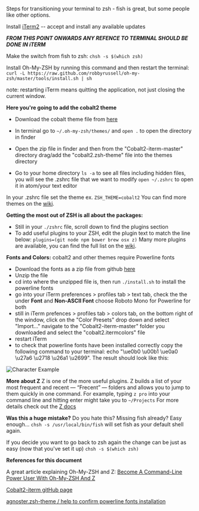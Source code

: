 Steps for transitioning your terminal to zsh - fish is great, but some people like other options.

Install [iTerm2](https://www.iterm2.com/) -- accept and install any available updates

***FROM THIS POINT ONWARDS ANY REFENCE TO TERMINAL SHOULD BE DONE IN iTERM***

Make the switch from fish to zsh:
`chsh -s $(which zsh)`

Install Oh-My-ZSH by running this command and then restart the terminal:
`curl -L https://raw.github.com/robbyrussell/oh-my-zsh/master/tools/install.sh | sh`

note: restarting iTerm means quitting the application, not just closing the current window.

**Here you're going to add the cobalt2 theme**
* Download the cobalt theme file from [here](https://github.com/wesbos/Cobalt2-iterm)
* In terminal go to `~/.oh-my-zsh/themes/` and `open .` to open the directory in finder
* Open the zip file in finder and then from the "Cobalt2-iterm-master" directory drag/add the "cobalt2.zsh-theme" file into the themes directory

* Go to your home directory `ls -a` to see all files including hidden files, you will see the .zshrc file that we want to modify
`open ~/.zshrc` to open it in atom/your text editor

In your .zshrc file set the theme ex.
`ZSH_THEME=cobalt2`
You can find more themes on the [wiki](https://github.com/robbyrussell/oh-my-zsh/wiki/Themes).

**Getting the most out of ZSH is all about the packages:**
* Still in your `./zshrc` file, scroll down to find the plugins section
* To add useful plugins to your ZSH, edit the plugin text to match the line below:
`plugins=(git node npm bower brew osx z)`
Many more plugins are available, you can find the full list on the [wiki](https://github.com/robbyrussell/oh-my-zsh/wiki/Plugins).

**Fonts and Colors:**
cobalt2 and other themes require Powerline fonts
* Download the fonts as a zip file from github [here](https://github.com/powerline/fonts)
* Unzip the file
* cd into where the unzipped file is, then run `./install.sh` to install the powerline fonts
* go into your iTerm preferences > profiles tab > text tab, check the the under **Font** and **Non-ASCII Font** choose Roboto Mono for Powerline for both
* still in iTerm prefences > profiles tab > colors tab, on the bottom right of the window, click on the "Color Presets" drop down and select "Import..." navigate to the "Cobalt2-iterm-master" folder you downloaded and select the "cobalt2.itermcolors" file
* restart iTerm
* to check that powerline fonts have been installed correctly copy the following command to your terminal: echo "\ue0b0 \u00b1 \ue0a0 \u27a6 \u2718 \u26a1 \u2699". The result should look like this:

![Character Example](https://gist.githubusercontent.com/agnoster/3712874/raw/characters.png)

**More about Z**
Z is one of the more useful plugins. Z builds a list of your most frequent and recent — “Frecent” — folders and allows you to jump to them quickly in one command.
For example, typing `z pro` into your command line and hitting enter might take you to `~/Projects`
For more details check out the [Z docs](https://github.com/rupa/z)

**Was this a huge mistake?**
Do you hate this? Missing fish already? Easy enough...
`chsh -s /usr/local/bin/fish`
will set fish as your default shell again.

If you decide you want to go back to zsh again the change can be just as easy (now that you've set it up)
`chsh -s $(which zsh)`

**References for this document**

A great article explaining Oh-My-ZSH and Z:
[Become A Command-Line Power User With Oh-My-ZSH And Z](https://www.smashingmagazine.com/2015/07/become-command-line-power-user-oh-my-zsh-z/)

[Cobalt2-iterm gitHub page](https://github.com/wesbos/Cobalt2-iterm)

[agnoster.zsh-theme / help to confirm powerline fonts installation ](https://gist.github.com/agnoster/3712874)
